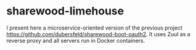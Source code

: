 # sharewood-limehouse
I present here a microservice-oriented version of the previous project https://github.com/dubersfeld/sharewood-boot-oauth2. It uses Zuul as a reverse proxy and all servers run in Docker containers.
